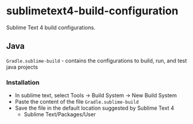 # sublimetext4-build-configuration
Sublime Text 4 build configurations.

## Java
`Gradle.sublime-build` - contains the configurations to build, run, and test java projects
### Installation
- In sublime text, select Tools -> Build System -> New Build System
- Paste the content of the file `Gradle.sublime-build`
- Save the file in the default location suggested by Sublime Text 4
  - Sublime Text/Packages/User
